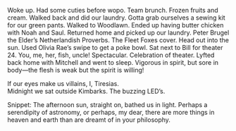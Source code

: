 Woke up. Had some cuties before wopo. Team brunch. Frozen fruits and cream. Walked back and did our laundry. Gotta grab ourselves a sewing kit for our green pants. Walked to Woodlawn. Ended up having butter chicken with Noah and Saul. Returned home and picked up our laundry. Peter Brugel the Elder’s Netherlandish Proverbs. The Fleet Foxes cover. Head out into the sun. Used Olivia Rae’s swipe to get a poke bowl. Sat next to Bill for theater 24\. You, me, her, fish, uncle\! Spectacular. Celebration of theater. Lyfted back home with Mitchell and went to sleep. Vigorous in spirit, but sore in body—the flesh is weak but the spirit is willing\!

If our eyes make us villains, I, Tiresias.   
Midnight we sat outside Kimbarks. The buzzing LED’s. 

Snippet: The afternoon sun, straight on, bathed us in light. Perhaps a serendipity of astronomy, or perhaps, my dear, there are more things in heaven and earth than are dreamt of in your philosophy.
